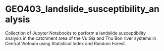 # GEO403_landslide_susceptibility_analysis
Collection of Jupyter Notebooks to perform a landslide susceptibility analysis in the catchment area of the Vu Gia and Thu Bon river systems in Central Vietnam using Statistical Index and Random Forest.
